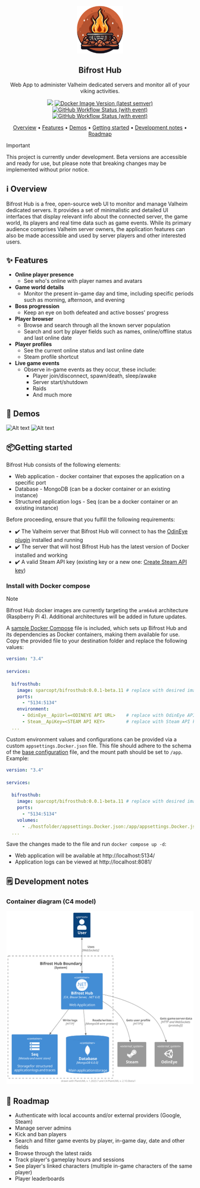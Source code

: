 ﻿<p align="center">
  <img src="docs/bifrosthub.png" height="128">
  <h2 align="center">Bifrost Hub</h2>
  <p align="center">Web App to administer Valheim dedicated servers and monitor all of your viking activities.<p>
  <p align="center">
    <img src="https://img.shields.io/github/last-commit/sparcopt/bifrost-hub">
    <a href="https://hub.docker.com/r/sparcopt/bifrosthub" >
    <img alt="Docker Image Version (latest semver)" src="https://img.shields.io/docker/v/sparcopt/bifrosthub?logo=docker"></a>
    <a href="https://github.com/sparcopt/bifrost-hub/actions/workflows/build-main.yaml" >
      <img alt="GitHub Workflow Status (with event)" src="https://img.shields.io/github/actions/workflow/status/sparcopt/bifrost-hub/build-main.yaml?label=main"></a>
    <a href="https://github.com/sparcopt/bifrost-hub/actions/workflows/build-pr.yaml" >
      <img alt="GitHub Workflow Status (with event)" src="https://img.shields.io/github/actions/workflow/status/sparcopt/bifrost-hub/build-pr.yaml?label=pull%20request"></a>
  </p>
</p>

<p align="center">
    <a href="readme.md#ℹ%EF%B8%8F-overview">Overview</a> • 
    <a href="readme.md#-features">Features</a> • 
    <a href="readme.md#-demos">Demos</a> •
    <a href="readme.md#getting-started">Getting started</a> •
    <a href="readme.md#%EF%B8%8F-development-notes">Development notes</a> •
    <a href="readme.md#-roadmap">Roadmap</a>
</p>

> [!IMPORTANT]
> This project is currently under development. Beta versions are accessible and ready for use, but please note that breaking changes may be implemented without prior notice.

## ℹ️ Overview

Bifrost Hub is a free, open-source web UI to monitor and manage Valheim dedicated servers. It provides a set of minimalistic and detailed UI interfaces that display relevant info about the connected server, the game world, its players and real time data such as game events.
While its primary audience comprises Valheim server owners, the application features can also be made accessible and used by server players and other interested users.

## ✨ Features

- **Online player presence**
  - See who's online with player names and avatars
- **Game world details**
  - Monitor the present in-game day and time, including specific periods such as morning, afternoon, and evening
- **Boss progression**
  - Keep an eye on both defeated and active bosses' progress
- **Player browser**
  - Browse and search through all the known server population
  - Search and sort by player fields such as names, online/offline status and last online date
- **Player profiles**
  - See the current online status and last online date
  - Steam profile shortcut
- **Live game events**
  - Observe in-game events as they occur, these include:
    - Player join/disconnect, spawn/death, sleep/awake
    - Server start/shutdown
    - Raids
    - And much more

## 📸 Demos

![Alt text](docs/ui-demo.gif)
![Alt text](docs/stream-demo.gif)

## 📦Getting started

Bifrost Hub consists of the following elements:
- Web application - docker container that exposes the application on a specific port
- Database - MongoDB (can be a docker container or an existing instance)
- Structured application logs - Seq (can be a docker container or an existing instance)    

Before proceeding, ensure that you fulfill the following requirements:
- ✔️ The Valheim server that Bifrost Hub will connect to has the [OdinEye plugin](https://github.com/sparcopt/odin-eye) installed and running
- ✔️ The server that will host Bifrost Hub has the latest version of Docker installed and working
- ✔️ A valid Steam API key (existing key or a new one: [Create Steam API key](https://steamcommunity.com/dev/apikey))

### Install with Docker compose

> [!NOTE]
> Bifrost Hub docker images are currently targeting the `arm64v8` architecture (Raspberry Pi 4). Additional architectures will be added in future updates.

A [sample Docker Compose](https://github.com/sparcopt/bifrost-hub/blob/main/samples/docker-compose.yaml) file is included, which sets up Bifrost Hub and its dependencies as Docker containers, making them available for use.  
Copy the provided file to your destination folder and replace the following values:

```yaml
version: "3.4"

services:

  bifrosthub:
    image: sparcopt/bifrosthub:0.0.1-beta.11 # replace with desired image version
    ports:
      - "5134:5134"
    environment:
      - OdinEye__ApiUrl=<ODINEYE API URL>    # replace with OdinEye API Url
      - Steam__ApiKey=<STEAM API KEY>        # replace with Steam API key
  ...
```


Custom environment values and configurations can be provided via a custom `appsettings.Docker.json` file. This file should adhere to the schema of the [base configuration](https://github.com/sparcopt/bifrost-hub/blob/main/src/Web.UI/appsettings.json) file, and the mount path should be set to `/app`. Example:

```yaml
version: "3.4"

services:

  bifrosthub:
    image: sparcopt/bifrosthub:0.0.1-beta.11 # replace with desired image version
    ports:
      - "5134:5134"
    volumes:
      - ./hostfolder/appsettings.Docker.json:/app/appsettings.Docker.json
  ...
```

Save the changes made to the file and run `docker compose up -d`:
- Web application will be available at http://localhost:5134/
- Application logs can be viewed at http://localhost:8081/

## 🗒️ Development notes

### Container diagram (C4 model)

![containerDiagram](docs/containerDiagram.svg)

## 📆 Roadmap

- Authenticate with local accounts and/or external providers (Google, Steam)
- Manage server admins
- Kick and ban players
- Search and filter game events by player, in-game day, date and other fields
- Browse through the latest raids
- Track player's gameplay hours and sessions
- See player's linked characters (multiple in-game characters of the same player)
- Player leaderboards
